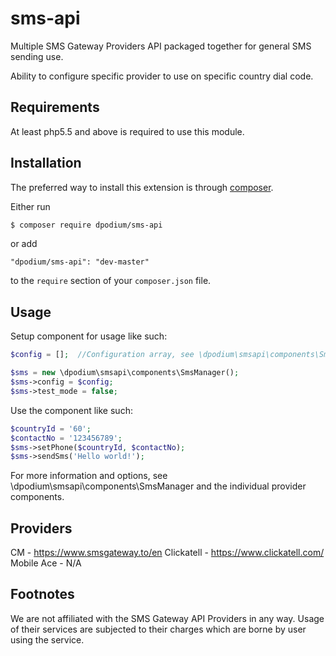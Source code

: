 # sms-api
Multiple SMS Gateway Providers API packaged together for general SMS sending use.

Ability to configure specific provider to use on specific country dial code.

## Requirements
At least php5.5 and above is required to use this module.

## Installation
The preferred way to install this extension is through [composer](http://getcomposer.org/download/).

Either run

```bash
$ composer require dpodium/sms-api
```

or add

```
"dpodium/sms-api": "dev-master"
```

to the `require` section of your `composer.json` file.

## Usage
Setup component for usage like such:

```php
$config = [];  //Configuration array, see \dpodium\smsapi\components\SmsManager for more information

$sms = new \dpodium\smsapi\components\SmsManager();
$sms->config = $config;
$sms->test_mode = false;
```

Use the component like such:

```php
$countryId = '60';
$contactNo = '123456789';
$sms->setPhone($countryId, $contactNo);
$sms->sendSms('Hello world!');
```

For more information and options, see \dpodium\smsapi\components\SmsManager and the individual provider components.

## Providers
CM - https://www.smsgateway.to/en
Clickatell - https://www.clickatell.com/
Mobile Ace - N/A

## Footnotes
We are not affiliated with the SMS Gateway API Providers in any way. Usage of their services are subjected to their charges which are borne by user using the service.